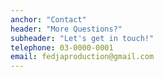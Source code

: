 ```yaml
---
anchor: "Contact"
header: "More Questions?"
subheader: "Let's get in touch!"
telephone: 03-0000-0001
email: fedjaproduction@gmail.com 
---
```

